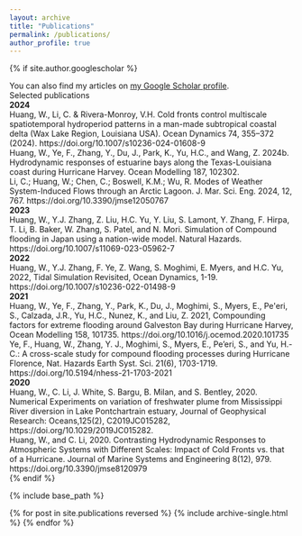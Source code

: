 ```yaml
---
layout: archive
title: "Publications"
permalink: /publications/
author_profile: true
---
```


{% if site.author.googlescholar %}
  <div class="wordwrap">You can also find my articles on <a href="{{site.author.googlescholar}}">my Google Scholar profile</a>.</div>
  <div class="wordwrap">Selected publications</div>
  <div class="wordwrap"><strong>2024</strong></div>
  <div class="wordwrap">Huang, W., Li, C. & Rivera-Monroy, V.H. Cold fronts control multiscale spatiotemporal hydroperiod patterns in a man-made subtropical coastal delta (Wax Lake Region, Louisiana USA). Ocean Dynamics 74, 355–372 (2024). https://doi.org/10.1007/s10236-024-01608-9</div>
  <div class="wordwrap">Huang, W., Ye, F., Zhang, Y., Du, J., Park, K., Yu, H.C., and Wang, Z. 2024b. Hydrodynamic responses of estuarine bays along the Texas-Louisiana coast during Hurricane Harvey. Ocean Modelling 187, 102302.</div>
  <div class="wordwrap">Li, C.; Huang, W.; Chen, C.; Boswell, K.M.; Wu, R. Modes of Weather System-Induced Flows through an Arctic Lagoon. J. Mar. Sci. Eng. 2024, 12, 767. https://doi.org/10.3390/jmse12050767</div>
  <div class="wordwrap"><strong>2023</strong></div>
  <div class="wordwrap">Huang, W., Y.J. Zhang, Z. Liu, H.C. Yu, Y. Liu, S. Lamont, Y. Zhang, F. Hirpa, T. Li, B. Baker, W. Zhang, S. Patel, and N. Mori. Simulation of Compound flooding in Japan using a nation-wide model. Natural Hazards. https://doi.org/10.1007/s11069-023-05962-7</div>
  <div class="wordwrap"><strong>2022</strong></div>
  <div class="wordwrap">Huang, W., Y.J. Zhang, F. Ye, Z. Wang, S. Moghimi, E. Myers, and H.C. Yu, 2022, Tidal Simulation Revisited, Ocean Dynamics, 1-19. https://doi.org/10.1007/s10236-022-01498-9</div>
  <div class="wordwrap"><strong>2021</strong></div>
  <div class="wordwrap">Huang, W., Ye, F., Zhang, Y., Park, K., Du, J., Moghimi, S., Myers, E., Pe'eri, S., Calzada, J.R., Yu, H.C., Nunez, K., and Liu, Z. 2021, Compounding factors for extreme flooding around Galveston Bay during Hurricane Harvey, Ocean Modelling 158, 101735. https://doi.org/10.1016/j.ocemod.2020.101735</div>
  <div class="wordwrap">Ye, F., Huang, W., Zhang, Y. J., Moghimi, S., Myers, E., Pe’eri, S., and Yu, H.-C.: A cross-scale study for compound flooding processes during Hurricane Florence, Nat. Hazards Earth Syst. Sci. 21(6), 1703-1719. https://doi.org/10.5194/nhess-21-1703-2021</div>
  <div class="wordwrap"><strong>2020</strong></div>
  <div class="wordwrap">Huang, W., C. Li, J. White, S. Bargu, B. Milan, and S. Bentley, 2020. Numerical Experiments on variation of freshwater plume from Mississippi River diversion in Lake Pontchartrain estuary, Journal of Geophysical Research: Oceans,125(2), C2019JC015282, https://doi.org/10.1029/2019JC015282.</div>
  <div class="wordwrap">Huang, W., and C. Li, 2020. Contrasting Hydrodynamic Responses to Atmospheric Systems with Different Scales: Impact of Cold Fronts vs. that of a Hurricane. Journal of Marine Systems and Engineering 8(12), 979. https://doi.org/10.3390/jmse8120979</div>
{% endif %}

{% include base_path %}

{% for post in site.publications reversed %}
  {% include archive-single.html %}
{% endfor %}
